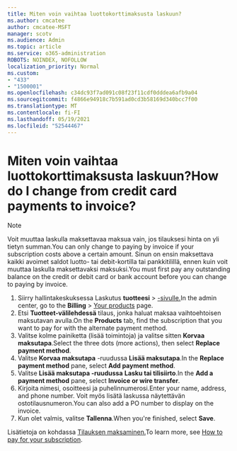 ```yaml
---
title: Miten voin vaihtaa luottokorttimaksusta laskuun?
ms.author: cmcatee
author: cmcatee-MSFT
manager: scotv
ms.audience: Admin
ms.topic: article
ms.service: o365-administration
ROBOTS: NOINDEX, NOFOLLOW
localization_priority: Normal
ms.custom:
- "433"
- "1500001"
ms.openlocfilehash: c34dc93f7ad091c08f23f11cdf0dddea6afb9a04
ms.sourcegitcommit: f4866e94918c7b591ad0cd3b58169d340bcc7f00
ms.translationtype: MT
ms.contentlocale: fi-FI
ms.lasthandoff: 05/19/2021
ms.locfileid: "52544467"
---
```

# <a name="how-do-i-change-from-credit-card-payments-to-invoice"></a><span data-ttu-id="4c81f-102">Miten voin vaihtaa luottokorttimaksusta laskuun?</span><span class="sxs-lookup"><span data-stu-id="4c81f-102">How do I change from credit card payments to invoice?</span></span>

> [!NOTE]
> <span data-ttu-id="4c81f-103">Voit muuttaa laskulla maksettavaa maksua vain, jos tilauksesi hinta on yli tietyn summan.</span><span class="sxs-lookup"><span data-stu-id="4c81f-103">You can only change to paying by invoice if your subscription costs above a certain amount.</span></span> <span data-ttu-id="4c81f-104">Sinun on ensin maksettava kaikki avoimet saldot luotto- tai debit-kortilla tai pankkitilillä, ennen kuin voit muuttaa laskulla maksettavaksi maksuksi.</span><span class="sxs-lookup"><span data-stu-id="4c81f-104">You must first pay any outstanding balance on the credit or debit card or bank account before you can change to paying by invoice.</span></span>

1. <span data-ttu-id="4c81f-105">Siirry hallintakeskuksessa Laskutus **tuotteesi**  >  [-sivulle.](https://go.microsoft.com/fwlink/p/?linkid=842054)</span><span class="sxs-lookup"><span data-stu-id="4c81f-105">In the admin center, go to the **Billing** > [Your products](https://go.microsoft.com/fwlink/p/?linkid=842054) page.</span></span>
2. <span data-ttu-id="4c81f-106">Etsi **Tuotteet-välilehdessä** tilaus, jonka haluat maksaa vaihtoehtoisen maksutavan avulla.</span><span class="sxs-lookup"><span data-stu-id="4c81f-106">On the **Products** tab, find the subscription that you want to pay for with the alternate payment method.</span></span>
3. <span data-ttu-id="4c81f-107">Valitse kolme painiketta (lisää toimintoja) ja valitse sitten **Korvaa maksutapa**.</span><span class="sxs-lookup"><span data-stu-id="4c81f-107">Select the three dots (more actions), then select **Replace payment method**.</span></span>
4. <span data-ttu-id="4c81f-108">Valitse **Korvaa maksutapa** -ruudussa **Lisää maksutapa**.</span><span class="sxs-lookup"><span data-stu-id="4c81f-108">In the **Replace payment method** pane, select **Add payment method**.</span></span>
5. <span data-ttu-id="4c81f-109">Valitse **Lisää maksutapa -ruudussa** **Lasku tai tilisiirto**.</span><span class="sxs-lookup"><span data-stu-id="4c81f-109">In the **Add a payment method** pane, select **Invoice or wire transfer**.</span></span>
6. <span data-ttu-id="4c81f-110">Kirjoita nimesi, osoitteesi ja puhelinnumerosi.</span><span class="sxs-lookup"><span data-stu-id="4c81f-110">Enter your name, address, and phone number.</span></span> <span data-ttu-id="4c81f-111">Voit myös lisätä laskussa näytettävän ostotilausnumeron.</span><span class="sxs-lookup"><span data-stu-id="4c81f-111">You can also add a PO number to display on the invoice.</span></span>
7. <span data-ttu-id="4c81f-112">Kun olet valmis, valitse **Tallenna**.</span><span class="sxs-lookup"><span data-stu-id="4c81f-112">When you're finished, select **Save**.</span></span>

<span data-ttu-id="4c81f-113">Lisätietoja on kohdassa [Tilauksen maksaminen.](/microsoft-365/commerce/billing-and-payments/pay-for-your-subscription)</span><span class="sxs-lookup"><span data-stu-id="4c81f-113">To learn more, see [How to pay for your subscription](/microsoft-365/commerce/billing-and-payments/pay-for-your-subscription).</span></span>